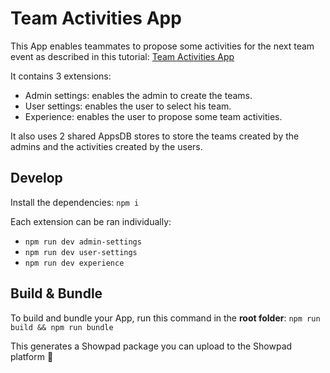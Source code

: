 # Team Activities App

This App enables teammates to propose some activities for the next team event as described in this tutorial:
[Team Activities App](https://docs.api.showpad.com/docs/appsv2/tutorials/team-activities-app)

It contains 3 extensions:

-   Admin settings: enables the admin to create the teams.
-   User settings: enables the user to select his team.
-   Experience: enables the user to propose some team activities.

It also uses 2 shared AppsDB stores to store the teams created by the admins and the activities created by the users.

## Develop

Install the dependencies: `npm i`

Each extension can be ran individually:

-   `npm run dev admin-settings`
-   `npm run dev user-settings`
-   `npm run dev experience`

## Build & Bundle

To build and bundle your App, run this command in the **root folder**: `npm run build && npm run bundle`

This generates a Showpad package you can upload to the Showpad platform 🚀
